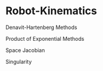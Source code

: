 # Robot-Kinematics

Denavit-Hartenberg Methods

Product of Exponential Methods

Space Jacobian

Singularity


